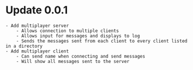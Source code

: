 # Update 0.0.1

	- Add multiplayer server
		- Allows connection to multiple clients
		- Allows input for messages and displays to log
		- Sends the messages sent from each client to every client listed in a directory
	- Add multiplayer client
		- Can send name when connecting and send messages
		- Will show all messages sent to the server